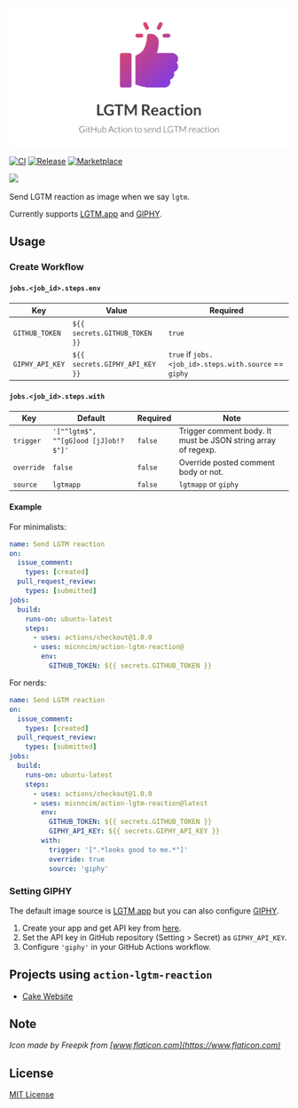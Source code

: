 ![logo](docs/assets/logo.png)

[![CI](https://github.com/micnncim/action-lgtm-reaction/workflows/CI/badge.svg)](https://github.com/micnncim/action-lgtm-reaction/actions)
[![Release](https://img.shields.io/github/v/release/micnncim/action-lgtm-reaction.svg?logo=github)](https://github.com/micnncim/action-lgtm-reaction/releases)
[![Marketplace](https://img.shields.io/badge/marketplace-lgtm--reaction-blue?logo=github)](https://github.com/marketplace/actions/lgtm-reaction)

![](docs/assets/screen-record.gif)

Send LGTM reaction as image when we say `lgtm`.  

Currently supports [LGTM.app](https://www.lgtm.app) and [GIPHY](https://giphy.com).

## Usage

### Create Workflow

#### `jobs.<job_id>.steps.env`

|       Key       |             Value              |                        Required                        |
| --------------- | ------------------------------ | ------------------------------------------------------ |
| `GITHUB_TOKEN`  | `${{ secrets.GITHUB_TOKEN }}`  | `true`                                                 |
| `GIPHY_API_KEY` | `${{ secrets.GIPHY_API_KEY }}` | `true` if `jobs.<job_id>.steps.with.source` == `giphy` |

#### `jobs.<job_id>.steps.with`

|    Key     |               Default                | Required |                             Note                              |
| ---------- | ------------------------------------ | -------- | ------------------------------------------------------------- |
| `trigger`  | `'["^lgtm$", "^[gG]ood [jJ]ob!?$"]'` | `false`  | Trigger comment body. It must be JSON string array of regexp. |
| `override` | `false`                              | `false`  | Override posted comment body or not.                          |
| `source`   | `lgtmapp`                            | `false`  | `lgtmapp` or `giphy`                                          |

#### Example

For minimalists:

```yaml
name: Send LGTM reaction
on:
  issue_comment:
    types: [created]
  pull_request_review:
    types: [submitted]
jobs:
  build:
    runs-on: ubuntu-latest
    steps:
      - uses: actions/checkout@1.0.0
      - uses: micnncim/action-lgtm-reaction@
        env:
          GITHUB_TOKEN: ${{ secrets.GITHUB_TOKEN }}
```

For nerds:

```yaml
name: Send LGTM reaction
on:
  issue_comment:
    types: [created]
  pull_request_review:
    types: [submitted]
jobs:
  build:
    runs-on: ubuntu-latest
    steps:
      - uses: actions/checkout@1.0.0
      - uses: micnncim/action-lgtm-reaction@latest
        env:
          GITHUB_TOKEN: ${{ secrets.GITHUB_TOKEN }}
          GIPHY_API_KEY: ${{ secrets.GIPHY_API_KEY }}
        with:
          trigger: '[".*looks good to me.*"]'
          override: true
          source: 'giphy'
```

### Setting GIPHY

The default image source is [LGTM.app](https://www.lgtm.app) but you can also configure [GIPHY](https://giphy.com).

1. Create your app and get API key from [here](https://developers.giphy.com/dashboard).
2. Set the API key in GitHub repository (Setting > Secret) as `GIPHY_API_KEY`.
3. Configure `'giphy'` in your GitHub Actions workflow.

## Projects using `action-lgtm-reaction`

- [Cake Website](https://github.com/cake-build/website)

## Note

*Icon made by Freepik from [www.flaticon.com](https://www.flaticon.com)*

## License

[MIT License](LICENSE)
